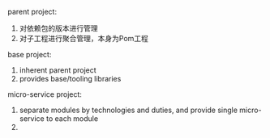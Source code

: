 parent project:
1. 对依赖包的版本进行管理
2. 对子工程进行聚合管理，本身为Pom工程

base project:
1. inherent parent project
2. provides base/tooling libraries

micro-service project:
1. separate modules by technologies and duties, and provide single micro-service to each module
2. 